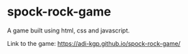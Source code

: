 # spock-rock-game

A game built using html, css and javascript.

Link to the game: https://adi-kgp.github.io/spock-rock-game/

